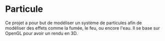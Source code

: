 Particule
=========

Ce projet a pour but de modéliser un système de particules afin de modéliser des effets comme la fumée, le feu, ou encore l'eau.
Il se base sur OpenGL pour avoir un rendu en 3D.



